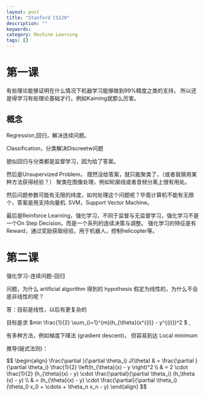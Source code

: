 ```yaml
---
layout: post
title: "Stanford CS229"
description: ""
keywords:
category: Machine Learning
tags: []
---
```



# 第一课

有些理论能够证明在什么情况下机器学习能够做到99%精度之类的支持，
所以还是得学习有些理论基础才行。例如Kaiming就那么厉害。

## 概念

Regression,回归，解决连续问题。

Classification，分类解决Discreetw问题

貌似回归与分类都是监督学习，因为给了答案。

然后是Unsupervized Problem，
既然没给答案，就只能聚类了，（或者我猜用某种方法获得经验？）
聚类在图像处理，例如轮廓线或者音频分离上很有用处。

然后问题参数可能有无限的纬度，如何处理这个问题呢？毕竟计算机不能有无限个，答案是用支持向量机.
SVM，Support Vector Machine。

最后是Reinforce Learning，强化学习，不同于监督与无监督学习，强化学习不是一个On Step Decision，而是一个系列的连续决策与调整。
强化学习的特征是有Reward，通过奖励获取经验，用于机器人，控制helicopter等。

# 第二课

强化学习-连续问题-回归

问题，为什么 artificial algorithm 得到的 hypothesis 假定为线性的，为什么不会是非线性的呢？

答：目前是线性，以后有更复杂的

目标是求 $min \frac{1}{2} \sum_{i=1}^{m}(h_{\theta}(x^{(i)} - y^{(i)})^2 $ ,

有多种方法，例如梯度下降法 (gradient descent)， 但容易到达 Local minimum

推导(链式法则)：
<div>
$$
\begin{align}
\frac{\partial }{\partial \theta_i} J(\theta) & = \frac{\partial }{\partial \theta_i} \frac{1}{2} \left(h_{\theta}(x) - y \right)^2 \\
 & = 2 \cdot \frac{1}{2} (h_{\theta}(x) - y) \cdot \frac{\partial}{\partial \theta_i} (h_\theta (x) - y) \\
 & = (h_{\theta}(x) - y) \cdot \frac{\partial}{\partial \theta_i} (\theta_0 x_0 + \cdots + \theta_n x_n - y)
\end{align}
$$
</div>
